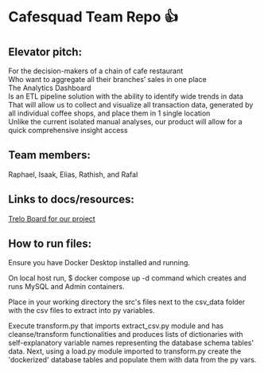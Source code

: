 # Cafesquad Team Repo   :+1:

## Elevator pitch:

For the decision-makers of a chain of cafe restaurant    
Who want to aggregate all their branches’ sales in one place       
The Analytics Dashboard      
Is an ETL pipeline solution with the ability to identify wide trends in data     
That will allow us to collect and visualize all transaction data, generated by all individual coffee shops, and place them in 1 single location        
Unlike the current isolated manual analyses, our product will allow for a quick comprehensive insight access

## Team members: 

Raphael, Isaak, Elias, Rathish, and Rafal

## Links to docs/resources:

[Trelo Board for our project](https://trello.com/b/jeORUvmE/cafesquad)

## How to run files:

Ensure you have Docker Desktop installed and running.

On local host run, $ docker compose up -d command which creates and runs MySQL and Admin containers.  

Place in your working directory the src's files next to the csv_data folder with the csv files to extract into py variables.

Execute transform.py that imports extract_csv.py module and has cleanse/transform functionalities  and produces lists of dictionaries with self-explanatory variable names representing the database schema tables' data. Next, using a load.py module imported to transform.py create the 'dockerized' database tables and populate them with data from the py vars.
